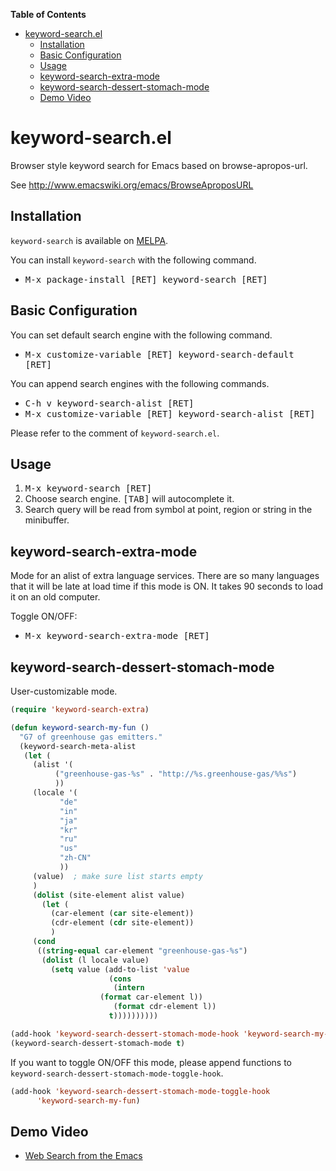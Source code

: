 <!-- markdown-toc start - Don't edit this section. Run M-x markdown-toc-generate-toc again -->
**Table of Contents**

- [keyword-search.el](#keyword-searchel)
    - [Installation](#installation)
    - [Basic Configuration](#basic-configuration)
    - [Usage](#usage)
    - [keyword-search-extra-mode](#keyword-search-extra-mode)
    - [keyword-search-dessert-stomach-mode](#keyword-search-dessert-stomach-mode)
    - [Demo Video](#demo-video)

<!-- markdown-toc end -->


keyword-search.el
=================

Browser style keyword search for Emacs based on browse-apropos-url.

See <http://www.emacswiki.org/emacs/BrowseAproposURL>

Installation
------------

`keyword-search` is available on [MELPA](http://melpa.org).

You can install `keyword-search` with the following command.

* <kbd>M-x package-install [RET] keyword-search [RET]</kbd>

Basic Configuration
-------------------

You can set default search engine with the following command.

* <kbd>M-x customize-variable [RET] keyword-search-default [RET]</kbd>

You can append search engines with the following commands.

* <kbd>C-h v keyword-search-alist [RET]</kbd>
* <kbd>M-x customize-variable [RET] keyword-search-alist [RET]</kbd>

Please refer to the comment of `keyword-search.el`.

Usage
-----

1. <kbd>M-x keyword-search [RET]</kbd>
2. Choose search engine. <kbd>[TAB]</kbd> will autocomplete it.
3. Search query will be read from symbol at point, region or string in the minibuffer.

keyword-search-extra-mode
-------------------------

Mode for an alist of extra language services.
There are so many languages that it will be late at load time
if this mode is ON.
It takes 90 seconds to load it on an old computer.

Toggle ON/OFF:

* <kbd>M-x keyword-search-extra-mode [RET]</kbd>

keyword-search-dessert-stomach-mode
-----------------------------------

User-customizable mode.

```lisp
(require 'keyword-search-extra)

(defun keyword-search-my-fun ()
  "G7 of greenhouse gas emitters."
  (keyword-search-meta-alist
   (let (
	 (alist '(
		  ("greenhouse-gas-%s" . "http://%s.greenhouse-gas/%%s")
		  ))
	 (locale '(
		   "de"
		   "in"
		   "ja"
		   "kr"
		   "ru"
		   "us"
		   "zh-CN"
		   ))
	 (value)  ; make sure list starts empty
	 )
     (dolist (site-element alist value)
       (let (
	     (car-element (car site-element))
	     (cdr-element (cdr site-element))
	     )
	 (cond
	  ((string-equal car-element "greenhouse-gas-%s")
	   (dolist (l locale value)
	     (setq value (add-to-list 'value
				      (cons
				       (intern
					(format car-element l))
				       (format cdr-element l))
				      t))))))))))

(add-hook 'keyword-search-dessert-stomach-mode-hook 'keyword-search-my-fun nil)
(keyword-search-dessert-stomach-mode t)
```

If you want to toggle ON/OFF this mode, please append functions to
```keyword-search-dessert-stomach-mode-toggle-hook```.

```lisp
(add-hook 'keyword-search-dessert-stomach-mode-toggle-hook
	  'keyword-search-my-fun)
```

Demo Video
----------

* [Web Search from the Emacs](https://www.youtube.com/watch?v=IU4omPkG91M)
